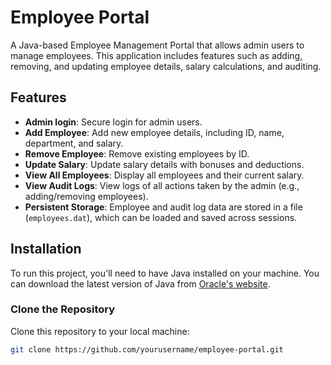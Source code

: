 # Employee Portal

A Java-based Employee Management Portal that allows admin users to manage employees. This application includes features such as adding, removing, and updating employee details, salary calculations, and auditing.

## Features
- **Admin login**: Secure login for admin users.
- **Add Employee**: Add new employee details, including ID, name, department, and salary.
- **Remove Employee**: Remove existing employees by ID.
- **Update Salary**: Update salary details with bonuses and deductions.
- **View All Employees**: Display all employees and their current salary.
- **View Audit Logs**: View logs of all actions taken by the admin (e.g., adding/removing employees).
- **Persistent Storage**: Employee and audit log data are stored in a file (`employees.dat`), which can be loaded and saved across sessions.

## Installation

To run this project, you'll need to have Java installed on your machine. You can download the latest version of Java from [Oracle's website](https://www.oracle.com/java/technologies/javase-jdk11-downloads.html).

### Clone the Repository

Clone this repository to your local machine:
```bash
git clone https://github.com/yourusername/employee-portal.git
